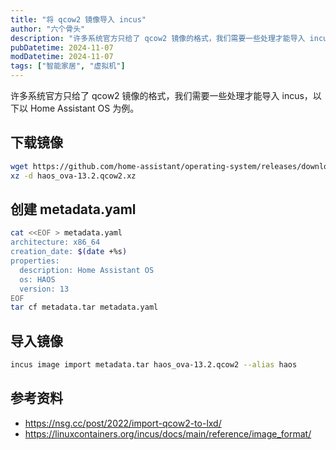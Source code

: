 ```yaml
---
title: "将 qcow2 镜像导入 incus"
author: "六个骨头"
description: "许多系统官方只给了 qcow2 镜像的格式，我们需要一些处理才能导入 incus"
pubDatetime: 2024-11-07
modDatetime: 2024-11-07
tags: ["智能家居", "虚拟机"]
---
```


许多系统官方只给了 qcow2 镜像的格式，我们需要一些处理才能导入 incus，以下以 Home Assistant OS 为例。

## 下载镜像

```bash
wget https://github.com/home-assistant/operating-system/releases/download/13.2/haos_ova-13.2.qcow2.xz
xz -d haos_ova-13.2.qcow2.xz
```

## 创建 metadata.yaml

```bash
cat <<EOF > metadata.yaml
architecture: x86_64
creation_date: $(date +%s)
properties:
  description: Home Assistant OS
  os: HAOS
  version: 13
EOF
tar cf metadata.tar metadata.yaml
```

## 导入镜像

```bash
incus image import metadata.tar haos_ova-13.2.qcow2 --alias haos
```

## 参考资料

- https://nsg.cc/post/2022/import-qcow2-to-lxd/
- https://linuxcontainers.org/incus/docs/main/reference/image_format/

